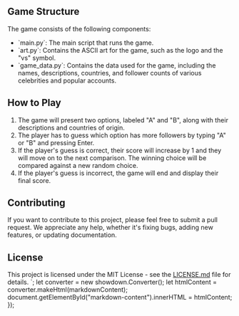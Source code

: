 ## Game Structure

The game consists of the following components:

- \`main.py\`: The main script that runs the game.
- \`art.py\`: Contains the ASCII art for the game, such as the logo and the "vs" symbol.
- \`game_data.py\`: Contains the data used for the game, including the names, descriptions, countries, and follower counts of various celebrities and popular accounts.

## How to Play

1. The game will present two options, labeled "A" and "B", along with their descriptions and countries of origin.
2. The player has to guess which option has more followers by typing "A" or "B" and pressing Enter.
3. If the player's guess is correct, their score will increase by 1 and they will move on to the next comparison. The winning choice will be compared against a new random choice.
4. If the player's guess is incorrect, the game will end and display their final score.

## Contributing

If you want to contribute to this project, please feel free to submit a pull request. We appreciate any help, whether it's fixing bugs, adding new features, or updating documentation.

## License

This project is licensed under the MIT License - see the [LICENSE.md](LICENSE.md) file for details.
            `;
            let converter = new showdown.Converter();
            let htmlContent = converter.makeHtml(markdownContent);
            document.getElementById("markdown-content").innerHTML = htmlContent;
        });
    </script>
</head>
<body>
    <div id="markdown-content"></div>
</body>
</html>

